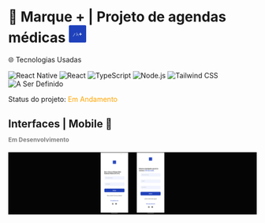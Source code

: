 <h1>📝 Marque + | Projeto de agendas médicas
<img src="src/assets/LogoMplus.png" style="width: 35px">
</h1>

<div>
<p>🌐 Tecnologias Usadas</p>

![React Native](https://img.shields.io/badge/React%20Native-61DAFB?style=flat&logo=react&logoColor=white)
![React](https://img.shields.io/badge/React-61DAFB?style=flat&logo=react&logoColor=white)
![TypeScript](https://img.shields.io/badge/TypeScript-007ACC?style=flat&logo=typescript&logoColor=white)
![Node.js](https://img.shields.io/badge/Node.js-339933?style=flat&logo=node.js&logoColor=white)
![Tailwind CSS](https://img.shields.io/badge/Tailwind%20CSS-06B6D4?style=flat&logo=tailwindcss&logoColor=white)
![A Ser Definido](https://img.shields.io/badge/Status-A%20Ser%20Definido-lightgrey?style=flat)
</div>

<div>
<p>Status do projeto: <span style="color: Orange">Em Andamento</span></p>
<h2>Interfaces | Mobile 📱<br>
<p style="color: grey; font-size: 12px">Em Desenvolvimento</p>
</h2>
<div style="display:flex; flex-direction: row; gap: 15px">
<img src="src/assets/InterfacesMobileDev.png">
</div>
</div>